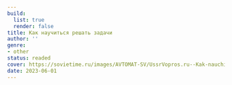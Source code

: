 ```yaml
---
build:
  list: true
  render: false
title: Как научиться решать задачи
author: ''
genre:
- other
status: readed
cover: https://sovietime.ru/images/AVTOMAT-SV/UssrVopros.ru--Kak-nauchitsia-reshat-zadachi-1984_001_57d7e.jpg
date: 2023-06-01
---
```


